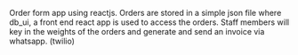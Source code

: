 Order form app using reactjs. Orders are stored in a simple json file where db_ui, a front end react app is used to access the orders. Staff members will key in the weights of the orders and generate and send an invoice via whatsapp. (twilio)
